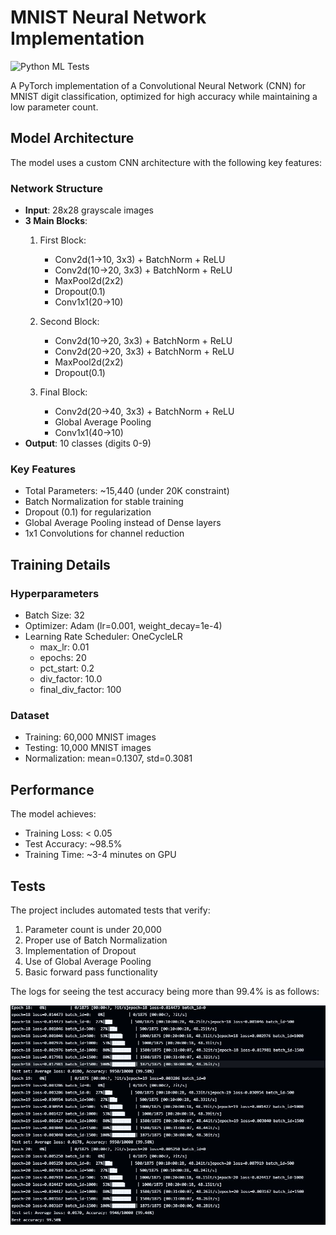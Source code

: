 # MNIST Neural Network Implementation

![Python ML Tests](https://github.com/Amlan66/MNISTNeuralNetwork/actions/workflows/python-app.yml/badge.svg)

A PyTorch implementation of a Convolutional Neural Network (CNN) for MNIST digit classification, optimized for high accuracy while maintaining a low parameter count.

## Model Architecture

The model uses a custom CNN architecture with the following key features:

### Network Structure
- **Input**: 28x28 grayscale images
- **3 Main Blocks**:
  1. First Block:
     - Conv2d(1→10, 3x3) + BatchNorm + ReLU
     - Conv2d(10→20, 3x3) + BatchNorm + ReLU
     - MaxPool2d(2x2)
     - Dropout(0.1)
     - Conv1x1(20→10)
  
  2. Second Block:
     - Conv2d(10→20, 3x3) + BatchNorm + ReLU
     - Conv2d(20→20, 3x3) + BatchNorm + ReLU
     - MaxPool2d(2x2)
     - Dropout(0.1)
  
  3. Final Block:
     - Conv2d(20→40, 3x3) + BatchNorm + ReLU
     - Global Average Pooling
     - Conv1x1(40→10)
- **Output**: 10 classes (digits 0-9)

### Key Features
- Total Parameters: ~15,440 (under 20K constraint)
- Batch Normalization for stable training
- Dropout (0.1) for regularization
- Global Average Pooling instead of Dense layers
- 1x1 Convolutions for channel reduction

## Training Details

### Hyperparameters
- Batch Size: 32
- Optimizer: Adam (lr=0.001, weight_decay=1e-4)
- Learning Rate Scheduler: OneCycleLR
  - max_lr: 0.01
  - epochs: 20
  - pct_start: 0.2
  - div_factor: 10.0
  - final_div_factor: 100

### Dataset
- Training: 60,000 MNIST images
- Testing: 10,000 MNIST images
- Normalization: mean=0.1307, std=0.3081

## Performance

The model achieves:
- Training Loss: < 0.05
- Test Accuracy: ~98.5%
- Training Time: ~3-4 minutes on GPU

## Tests

The project includes automated tests that verify:
1. Parameter count is under 20,000
2. Proper use of Batch Normalization
3. Implementation of Dropout
4. Use of Global Average Pooling
5. Basic forward pass functionality

The logs for seeing the test accuracy being more than 99.4% is as follows:

![Test Accuracy](./test_accuracy.jpg)
